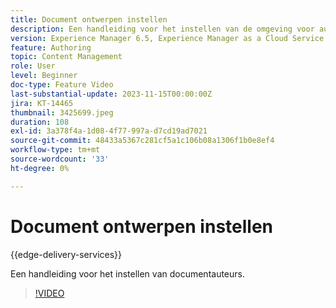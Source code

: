 ```yaml
---
title: Document ontwerpen instellen
description: Een handleiding voor het instellen van de omgeving voor auteurs van documenten.
version: Experience Manager 6.5, Experience Manager as a Cloud Service
feature: Authoring
topic: Content Management
role: User
level: Beginner
doc-type: Feature Video
last-substantial-update: 2023-11-15T00:00:00Z
jira: KT-14465
thumbnail: 3425699.jpeg
duration: 108
exl-id: 3a378f4a-1d08-4f77-997a-d7cd19ad7021
source-git-commit: 48433a5367c281cf5a1c106b08a1306f1b0e8ef4
workflow-type: tm+mt
source-wordcount: '33'
ht-degree: 0%

---
```


# Document ontwerpen instellen

{{edge-delivery-services}}

Een handleiding voor het instellen van documentauteurs.

>[!VIDEO](https://video.tv.adobe.com/v/3425699/?learn=on)
